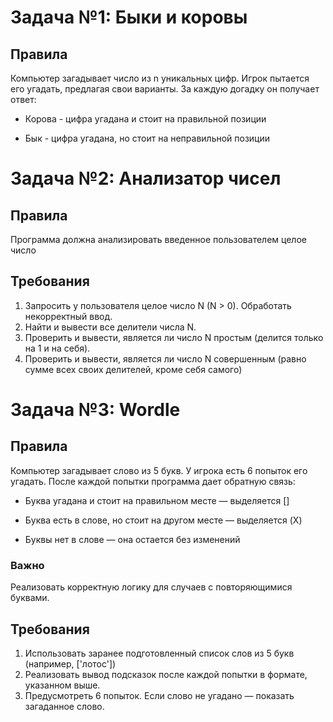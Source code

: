# Задача №1: Быки и коровы

## Правила

Компьютер загадывает число из n уникальных цифр. Игрок пытается его угадать, предлагая свои варианты. За каждую догадку он получает ответ:
    
- Корова - цифра угадана и стоит на правильной позиции
    
- Бык - цифра угадана, но стоит на неправильной позиции

# Задача №2: Анализатор чисел

## Правила

Программа должна анализировать введенное пользователем целое число

## Требования

1. Запросить у пользователя целое число N (N > 0). Обработать некорректный ввод.
2. Найти и вывести все делители числа N.
3. Проверить и вывести, является ли число N простым (делится только на 1 и на
себя).
4. Проверить и вывести, является ли число N совершенным (равно сумме всех своих
делителей, кроме себя самого)

# Задача №3: Wordle

## Правила

Компьютер загадывает слово из 5 букв. У игрока есть 6 попыток его угадать.
После каждой попытки программа дает обратную связь:

- Буква угадана и стоит на правильном месте — выделяется []
  
- Буква есть в слове, но стоит на другом месте — выделяется (X)
  
- Буквы нет в слове — она остается без изменений

### Важно

Реализовать корректную логику для случаев с повторяющимися буквами.

## Требования

1. Использовать заранее подготовленный список слов из 5 букв (например, ['лотос'])
2. Реализовать вывод подсказок после каждой попытки в формате, указанном выше.
3. Предусмотреть 6 попыток. Если слово не угадано — показать загаданное слово.
